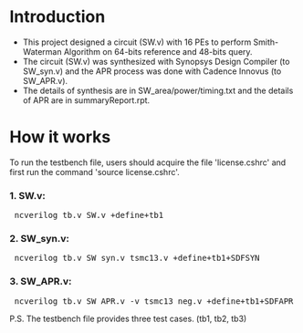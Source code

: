 # Introduction
* This project designed a circuit (SW.v) with 16 PEs to perform Smith-Waterman Algorithm on 64-bits reference and 48-bits query.
* The circuit (SW.v) was synthesized with Synopsys Design Compiler (to SW_syn.v) and the APR process was done with Cadence Innovus (to SW_APR.v). 
* The details of synthesis are in SW_area/power/timing.txt and the details of APR are in summaryReport.rpt.
# How it works
To run the testbench file, users should acquire the file 'license.cshrc' and first run the command 'source license.cshrc'.
### 1. SW.v: 
<pre> ncverilog tb.v SW.v +define+tb1 </pre>
### 2. SW_syn.v:
<pre> ncverilog tb.v SW_syn.v tsmc13.v +define+tb1+SDFSYN </pre>
### 3. SW_APR.v: 
<pre> ncverilog tb.v SW_APR.v -v tsmc13_neg.v +define+tb1+SDFAPR +ncmaxdelays </pre>
P.S. The testbench file provides three test cases. (tb1, tb2, tb3)
